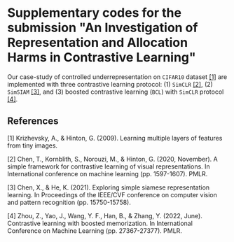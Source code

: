 # Supplementary codes for the submission "An Investigation of Representation and Allocation Harms in Contrastive Learning"

Our case-study of controlled underrepresentation on `CIFAR10` dataset [[1]](#1) are implemented with three contrastive learning protocol: (1) `SimCLR` [[2]](#2), (2) `SimSIAM` [[3]](#3), and (3) boosted contrastive learning (`BCL`) with `SimCLR` protocol [[4]](#4).  

## References
<a id="1">[1]</a> 
Krizhevsky, A., & Hinton, G. (2009). 
Learning multiple layers of features from tiny images.

<a id="2">[2]</a>
Chen, T., Kornblith, S., Norouzi, M., & Hinton, G. (2020, November). 
A simple framework for contrastive learning of visual representations. 
In International conference on machine learning (pp. 1597-1607). PMLR.

<a id="3">[3]</a>
Chen, X., & He, K. (2021). 
Exploring simple siamese representation learning. 
In Proceedings of the IEEE/CVF conference on computer vision and pattern recognition (pp. 15750-15758).

<a id="4">[4]</a>
Zhou, Z., Yao, J., Wang, Y. F., Han, B., & Zhang, Y. (2022, June). 
Contrastive learning with boosted memorization. 
In International Conference on Machine Learning (pp. 27367-27377). PMLR.
